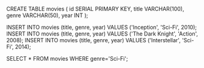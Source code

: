 CREATE TABLE movies (
    id SERIAL PRIMARY KEY,
    title VARCHAR(100),
    genre VARCHAR(50),
    year INT
);

INSERT INTO movies (title, genre, year) VALUES ('Inception', 'Sci-Fi', 2010);
INSERT INTO movies (title, genre, year) VALUES ('The Dark Knight', 'Action', 2008);
INSERT INTO movies (title, genre, year) VALUES ('Interstellar', 'Sci-Fi', 2014);

SELECT * FROM movies WHERE genre='Sci-Fi';

